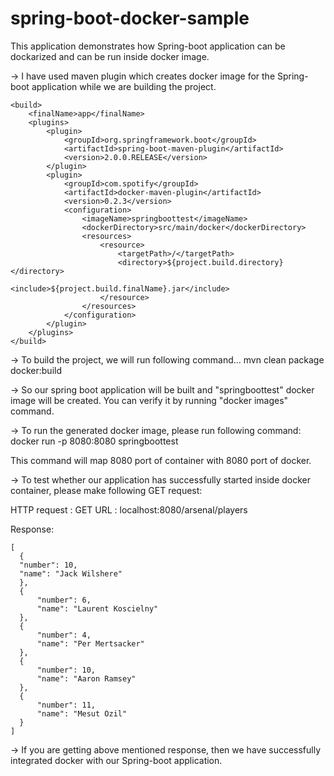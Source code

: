 # spring-boot-docker-sample

This application demonstrates how Spring-boot application can be dockarized and can be run inside docker image.

-> I have used maven plugin which creates docker image for the Spring-boot application while we are building the project.

	<build>
		<finalName>app</finalName>
		<plugins>
			<plugin>
				<groupId>org.springframework.boot</groupId>
				<artifactId>spring-boot-maven-plugin</artifactId>
				<version>2.0.0.RELEASE</version>
			</plugin>
			<plugin>
				<groupId>com.spotify</groupId>
				<artifactId>docker-maven-plugin</artifactId>
				<version>0.2.3</version>
				<configuration>
					<imageName>springboottest</imageName>
					<dockerDirectory>src/main/docker</dockerDirectory>
					<resources>
						<resource>
							<targetPath>/</targetPath>
							<directory>${project.build.directory}</directory>
							<include>${project.build.finalName}.jar</include>
						</resource>
					</resources>
				</configuration>
			</plugin>
		</plugins>
	</build>
  
  -> To build the project, we will run following command...
  mvn clean package docker:build
  
  -> So our spring boot application will be built and "springboottest" docker image will be created.
  You can verify it by running "docker images" command.
  
  -> To run the generated docker image, please run following command:
  docker run -p 8080:8080 springboottest
  
  This command will map 8080 port of container with 8080 port of docker.
  
  -> To test whether our application has successfully started inside docker container, please make following GET request:
  
  HTTP request : GET
  URL : localhost:8080/arsenal/players
  
  Response:
  ```
  [
    {
	"number": 10,
	"name": "Jack Wilshere"
    },
    {
        "number": 6,
        "name": "Laurent Koscielny"
    },
    {
        "number": 4,
        "name": "Per Mertsacker"
    },
    {
        "number": 10,
        "name": "Aaron Ramsey"
    },
    {
        "number": 11,
        "name": "Mesut Ozil"
    }
  ]
  ```
  
  -> If you are getting above mentioned response, then we have successfully integrated docker with our Spring-boot application.
